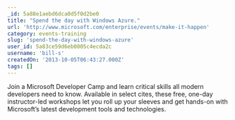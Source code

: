 ```yaml
---
_id: 5a88e1aebd6dca0d5f0d2be0
title: "Spend the day with Windows Azure."
url: 'http://www.microsoft.com/enterprise/events/make-it-happen'
category: events-training
slug: 'spend-the-day-with-windows-azure'
user_id: 5a83ce59d6eb0005c4ecda2c
username: 'bill-s'
createdOn: '2013-10-05T06:43:27.000Z'
tags: []
---
```


Join a Microsoft Developer Camp and learn critical skills all modern developers need to know. Available in select cites, these free, one-day instructor-led workshops let you roll up your sleeves and get hands-on with Microsoft’s latest development tools and technologies.
